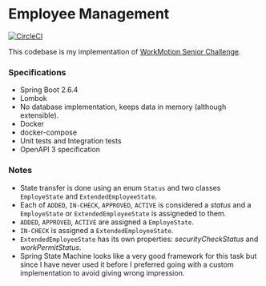 # Employee Management

[![CircleCI](https://img.shields.io/circleci/build/github/amaralani/workmotion-employee-management)](https://circleci.com/gh/amaralani/workmotion-employee-management)

This codebase is my implementation of [WorkMotion Senior Challenge](https://github.com/workmotion/backend-challenge/blob/main/SENIOR_CHALLENGE.md).

### Specifications

* Spring Boot 2.6.4
* Lombok
* No database implementation, keeps data in memory (although extensible).
* Docker
* docker-compose
* Unit tests and Integration tests
* OpenAPI 3 specification

### Notes

* State transfer is done using an enum `Status` and two classes `EmployeState` and `ExtendedEmployeeState`.
* Each of `ADDED`, `IN-CHECK`, `APPROVED`, `ACTIVE` is considered a *status* and a  `EmployeState` or `ExtendedEmployeeState` is assigneded to them.
* `ADDED`, `APPROVED`, `ACTIVE` are assigned a `EmployeState`.
* `IN-CHECK` is assigned a `ExtendedEmployeeState`.
* `ExtendedEmployeeState` has its own properties: *securityCheckStatus* and *workPermitStatus*. 
* Spring State Machine looks like a very good framework for this task but since I have never used it before I preferred going with a custom implementation to avoid giving wrong impression. 
